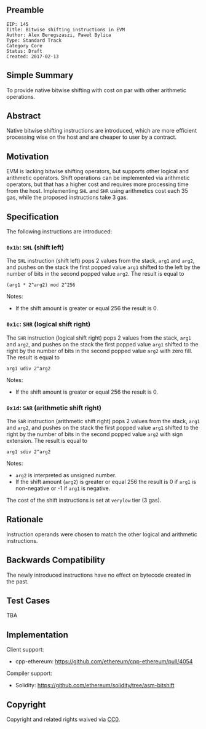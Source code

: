 ## Preamble

    EIP: 145
    Title: Bitwise shifting instructions in EVM
    Author: Alex Beregszaszi, Paweł Bylica
    Type: Standard Track
    Category Core
    Status: Draft
    Created: 2017-02-13


## Simple Summary

To provide native bitwise shifting with cost on par with other arithmetic operations.

## Abstract

Native bitwise shifting instructions are introduced, which are more efficient processing wise on the host and are cheaper to user by a contract.

## Motivation

EVM is lacking bitwise shifting operators, but supports other logical and arithmetic operators. Shift operations can be implemented via arithmetic operators, but that has a higher cost and requires more processing time from the host. Implementing `SHL` and `SHR` using arithmetics cost each 35 gas, while the proposed instructions take 3 gas.

## Specification

The following instructions are introduced:

### `0x1b`: `SHL` (shift left)

The `SHL` instruction (shift left) pops 2 values from the stack, `arg1` and `arg2`, and pushes on the stack the first popped value `arg1` shifted to the left by the number of bits in the second popped value `arg2`. The result is equal to

```
(arg1 * 2^arg2) mod 2^256
```

Notes:
- If the shift amount is greater or equal 256 the result is 0.

### `0x1c`: `SHR` (logical shift right)

The `SHR` instruction (logical shift right) pops 2 values from the stack, `arg1` and `arg2`, and pushes on the stack the first popped value `arg1` shifted to the right by the number of bits in the second popped value `arg2` with zero fill. The result is equal to

```
arg1 udiv 2^arg2
```

Notes:
- If the shift amount is greater or equal 256 the result is 0.

### `0x1d`: `SAR` (arithmetic shift right)

The `SAR` instruction (arithmetic shift right) pops 2 values from the stack, `arg1` and `arg2`, and pushes on the stack the first popped value `arg1` shifted to the right by the number of bits in the second popped value `arg2` with sign extension. The result is equal to

```
arg1 sdiv 2^arg2
```

Notes:
- `arg2` is interpreted as unsigned number.
- If the shift amount (`arg2`) is greater or equal 256 the result is 0 if `arg1` is non-negative or -1 if `arg1` is negative.

The cost of the shift instructions is set at `verylow` tier (3 gas).

## Rationale

Instruction operands were chosen to match the other logical and arithmetic instructions.

## Backwards Compatibility

The newly introduced instructions have no effect on bytecode created in the past.

## Test Cases

TBA

## Implementation

Client support:
- cpp-ethereum: https://github.com/ethereum/cpp-ethereum/pull/4054

Compiler support:
- Solidity: https://github.com/ethereum/solidity/tree/asm-bitshift

## Copyright

Copyright and related rights waived via [CC0](https://creativecommons.org/publicdomain/zero/1.0/).
